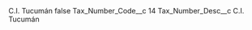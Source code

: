 <?xml version="1.0" encoding="UTF-8"?>
<CustomMetadata xmlns="http://soap.sforce.com/2006/04/metadata" xmlns:xsi="http://www.w3.org/2001/XMLSchema-instance" xmlns:xsd="http://www.w3.org/2001/XMLSchema">
    <label>C.I. Tucumán</label>
    <protected>false</protected>
    <values>
        <field>Tax_Number_Code__c</field>
        <value xsi:type="xsd:string">14</value>
    </values>
    <values>
        <field>Tax_Number_Desc__c</field>
        <value xsi:type="xsd:string">C.I. Tucumán</value>
    </values>
</CustomMetadata>
